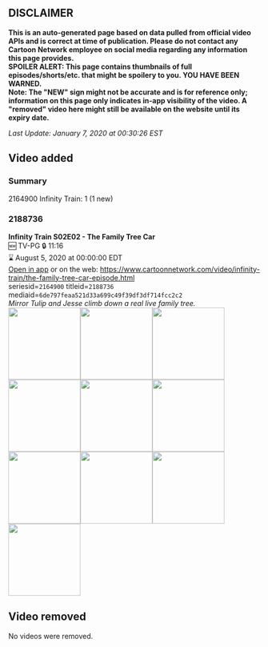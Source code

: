 ## DISCLAIMER
**This is an auto-generated page based on data pulled from official video APIs and is correct at time of publication. Please do not contact any Cartoon Network employee on social media regarding any information this page provides.**  
**SPOILER ALERT: This page contains thumbnails of full episodes/shorts/etc. that might be spoilery to you. YOU HAVE BEEN WARNED.**  
**Note: The "NEW" sign might not be accurate and is for reference only; information on this page only indicates in-app visibility of the video. A "removed" video here might still be available on the website until its expiry date.**  

_Last Update: January 7, 2020 at 00:30:26 EST_
## Video added
### Summary
2164900 Infinity Train: 1 (1 new)  
### 2188736
**Infinity Train S02E02 - The Family Tree Car**  
🆕 TV-PG 🔒 11:16  
⌛ August 5, 2020 at 00:00:00 EDT  
[Open in app](https://tinyurl.com/yzn8f2bx) or on the web: https://www.cartoonnetwork.com/video/infinity-train/the-family-tree-car-episode.html  
seriesid=`2164900` titleid=`2188736` mediaid=`6de797feaa521d33a699c49f39df3df714fcc2c2`  
_Mirror Tulip and Jesse climb down a real live family tree._  
<a href="https://s3.amazonaws.com/cartoonorchestrator/2188736_001_1280x720.jpg"><img src="https://s3.amazonaws.com/cartoonorchestrator/2188736_001_640x360.jpg" height="144px" /></a><a href="https://s3.amazonaws.com/cartoonorchestrator/2188736_002_1280x720.jpg"><img src="https://s3.amazonaws.com/cartoonorchestrator/2188736_002_640x360.jpg" height="144px" /></a><a href="https://s3.amazonaws.com/cartoonorchestrator/2188736_003_1280x720.jpg"><img src="https://s3.amazonaws.com/cartoonorchestrator/2188736_003_640x360.jpg" height="144px" /></a><a href="https://s3.amazonaws.com/cartoonorchestrator/2188736_004_1280x720.jpg"><img src="https://s3.amazonaws.com/cartoonorchestrator/2188736_004_640x360.jpg" height="144px" /></a><a href="https://s3.amazonaws.com/cartoonorchestrator/2188736_005_1280x720.jpg"><img src="https://s3.amazonaws.com/cartoonorchestrator/2188736_005_640x360.jpg" height="144px" /></a><a href="https://s3.amazonaws.com/cartoonorchestrator/2188736_006_1280x720.jpg"><img src="https://s3.amazonaws.com/cartoonorchestrator/2188736_006_640x360.jpg" height="144px" /></a><a href="https://s3.amazonaws.com/cartoonorchestrator/2188736_007_1280x720.jpg"><img src="https://s3.amazonaws.com/cartoonorchestrator/2188736_007_640x360.jpg" height="144px" /></a><a href="https://s3.amazonaws.com/cartoonorchestrator/2188736_008_1280x720.jpg"><img src="https://s3.amazonaws.com/cartoonorchestrator/2188736_008_640x360.jpg" height="144px" /></a><a href="https://s3.amazonaws.com/cartoonorchestrator/2188736_009_1280x720.jpg"><img src="https://s3.amazonaws.com/cartoonorchestrator/2188736_009_640x360.jpg" height="144px" /></a><a href="https://s3.amazonaws.com/cartoonorchestrator/2188736_010_1280x720.jpg"><img src="https://s3.amazonaws.com/cartoonorchestrator/2188736_010_640x360.jpg" height="144px" /></a>
## Video removed
No videos were removed.  
